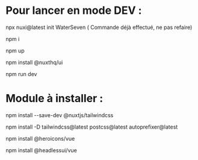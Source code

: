 # Pour lancer en mode DEV :
  npx nuxi@latest init WaterSeven ( Commande déjà effectué, ne pas refaire)
          
  npm i
  
  npm up
  
  npm install @nuxthq/ui
  
  npm run dev
  
# Module à installer : 

  npm install --save-dev @nuxtjs/tailwindcss

  npm install -D tailwindcss@latest postcss@latest autoprefixer@latest

  npm install @heroicons/vue

  npm install @headlessui/vue
